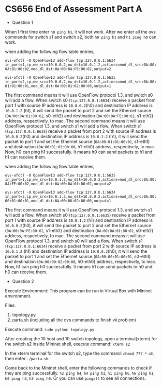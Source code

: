 # CS656 End of Assessment Part A 
* Question 1

When I first time enter ```h0 ping h1```, it will not work. After we enter all the ovs commands for switch s1 and switch s2, both ```h0 ping h1``` and ```h1 ping h0``` can work.

when adding the following flow table entries,

```ovs-ofctl -O OpenFlow13 add-flow tcp:127.0.0.1:6634 in_port=1,ip,nw_src=10.0.0.2,nw_dst=10.0.1.2,actions=mod_dl_src:0A:00:0A:01:00:02,mod_dl_dst:0A:00:0A:FE:00:02,output=2```

```ovs-ofctl -O OpenFlow13 add-flow tcp:127.0.0.1:6635 in_port=2,ip,nw_src=10.0.0.2,nw_dst=10.0.1.2,actions=mod_dl_src:0A:00:01:01:00:01,mod_dl_dst:0A:00:01:02:00:00,output=1```

The first command means it will use OpenFlow protocol 1.3, and switch s0 will add a flow. When switch s0 (```tcp:127.0.0.1:6634```) receive a packet from port 1 with source IP address is ```10.0.0.2```(h0) and destination IP address is ```10.0.1.2``` (h1), it will send the packet to port 2 and set the Ethernet source (```0A:00:0A:01:00:02```, s0-eth2) and destination (```0A:00:0A:FE:00:02```, s1-eth2) address, respectively, to  mac. 
The second command means it will use OpenFlow protocol 1.3, and switch s1 will add a flow. When switch s1 (```tcp:127.0.0.1:6635```) receive a packet from port 2 with source IP address is ```10.0.0.2```(h0) and destination IP address is ```10.0.1.2``` (h1), it will send the packet to port 1 and set the Ethernet source (```0A:00:01:01:00:01```, s1-eth1) and destination (```0A:00:01:02:00:00```, h1-eth0) address, respectively, to  mac. Now, h0 can ping h1 successfully. It means h0 can send packets to h1 and h1 can receive them.

when adding the following flow table entries,

```ovs-ofctl -O OpenFlow13 add-flow tcp:127.0.0.1:6635 in_port=1,ip,nw_src=10.0.1.2,nw_dst=10.0.0.2,actions=mod_dl_src:0A:00:0A:FE:00:02,mod_dl_dst:0A:00:0A:01:00:02,output=2```

```ovs-ofctl -O OpenFlow13 add-flow tcp:127.0.0.1:6634 in_port=2,ip,nw_src=10.0.1.2,nw_dst=10.0.0.2,actions=mod_dl_src:0A:00:00:01:00:01,mod_dl_dst:0A:00:00:02:00:00,output=1```

The first command means it will use OpenFlow protocol 1.3, and switch s1 will add a flow. When switch s0 (```tcp:127.0.0.1:6635```) receive a packet from port 1 with source IP address is ```10.0.1.2``` (h1) and destination IP address is ```10.0.0.2```(h0), it will send the packet to port 2 and set the Ethernet source (```0A:00:0A:FE:00:02```, s1-eth2) and destination (```0A:00:0A:01:00:02```, s0-eth2) address, respectively, to  mac. 
The second command means it will use OpenFlow protocol 1.3, and switch s0 will add a flow. When switch s1 (```tcp:127.0.0.1:6634```) receive a packet from port 2 with source IP address is ```10.0.1.2``` (h1) and destination IP address is ```10.0.0.2```(h0), it will send the packet to port 1 and set the Ethernet source (```0A:00:00:01:00:01```, s0-eth1) and destination (```0A:00:00:02:00:00```, h0-eth0) address, respectively, to  mac. Now, h1 can ping h0 successfully. It means h1 can send packets to h0 and h0 can receive them.




* Question 2

Execute Environment:
This program can be run in Virtual Box with Mininet environment. 

Files:
1. topology.py
2. parta.sh (including all the ovs commands to finish vii problem)

Execute command: ```sudo python topology.py```

After creating the 10 host and 10 switch topology, open a terminal(xterm) for the switch s2 inside Mininet shell,
execute command: ```xterm s2```

In the xterm terminal for the switch s2, type the command: ```chmod 777 *.sh```, then enter ```./parta.sh```

Come back to the Mininet shell, enter the following commands to check if they are ping successfully.
```h2 ping h4```, ```h4 ping h2```, ```h1 ping h6```, ```h6 ping h1```, ```h0 ping h3```, ```h3 ping h0```. Or you can use ```pingall``` to see all connections.
